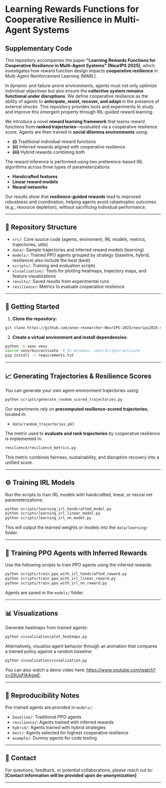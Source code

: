 # Learning Rewards Functions for Cooperative Resilience in Multi-Agent Systems
## Supplementary Code

This repository accompanies the paper **"Learning Rewards Functions for Cooperative Resilience in Multi-Agent Systems" (NeurIPS 2025)**, which investigates how reward function design impacts **cooperative resilience** in Multi-Agent Reinforcement Learning (MARL).

In dynamic and failure-prone environments, agents must not only optimize individual objectives but also ensure the **collective system remains functional under disruptions**. We define cooperative resilience as the ability of agents to **anticipate, resist, recover, and adapt** in the presence of external shocks. This repository provides tools and experiments to study and improve this emergent property through IRL-guided reward learning.

We introduce a novel **reward learning framework** that learns reward functions from **ranked trajectories**—evaluated via a cooperative resilience score. Agents are then trained in **social dilemma environments** using:

* **(i)** Traditional individual reward functions
* **(ii)** Inferred rewards aligned with cooperative resilience
* **(iii)** Hybrid rewards combining both

The reward inference is performed using two preference-based IRL algorithms across three types of parameterizations:

* **Handcrafted features**
* **Linear reward models**
* **Neural networks**

Our results show that **resilience-guided rewards** lead to improved robustness and coordination, helping agents avoid catastrophic outcomes (e.g., resource depletion), without sacrificing individual performance. 

---

## 📁 Repository Structure

* `src/`: Core source code (agents, enviroment, IRL models, metrics, trajectories, utils)
* `data/`: Sample trajectories and inferred reward models (learning)
* `models/`: Trained PPO agents grouped by strategy (baseline, hybrid, resilience) also include the best (best)
* `scripts/`: Training and evaluation scripts
* `visualization/`: Tools for plotting heatmaps, trajectory maps, and feature visualizations
* `results/`: Saved results from experimental runs
* `resilience/`: Metrics to evaluate cooperative resilience

---

## 🚀 Getting Started

1. **Clone the repository:**

```bash
git clone https://github.com/anon-researcher-NeurIPS-2025/neurips2025-supplementary-code.git
```

2. **Create a virtual environment and install dependencies:**

```bash
python -m venv venv
source venv/bin/activate  # On Windows: venv\Scripts\activate
pip install -r requirements.txt
```

---

## 📈 Generating Trajectories & Resilience Scores

You can generate your own agent-environment trajectories using:

```bash
python scripts/generate_random_scored_trajectories.py
```

Our experiments rely on **precomputed resilience-scored trajectories**, located in:

* `data/random_trajectories.pkl`

The metric used to **evaluate and rank trajectories** by cooperative resilience is implemented in:

```bash
resilience/resilience_metrics.py
```

This metric combines fairness, sustainability, and disruption recovery into a unified score.

---


## ⚙️ Training IRL Models

Run the scripts to train IRL models with handcrafted, linear, or neural net parameterizations:

```bash
python scripts/learning_irl_handcrafted_model.py
python scripts/learning_irl_linear_model.py
python scripts/learning_irl_nn_model.py
```

This will output the learned weights or models into the `data/learning/` folder.

---

## 🧪 Training PPO Agents with Inferred Rewards

Use the following scripts to train PPO agents using the inferred rewards:

```bash
python scripts/train_ppo_with_irl_handcrafted_reward.py
python scripts/train_ppo_with_irl_linear_reward.py
python scripts/train_ppo_with_irl_nn_reward.py
```

Agents are saved in the `models/` folder.

---

## 📊 Visualizations

Generate heatmaps from trained agents:

```bash
python visualization/plot_heatmaps.py
```

Alternatively, visualize agent behavior through an animation that compares a trained policy against a random baseline:

```bash
python visualization/visualization.py
```

You can also watch a demo video here: https://www.youtube.com/watch?v=S9UqFlKAgwE.

---

## 📁 Reproducibility Notes

Pre-trained agents are provided in `models/`:

* `baseline/`: Traditional PPO agents
* `resilience/`: Agents trained with inferred rewards
* `hybrid/`: Agents trained with hybrid strategies
* `best/`: Agents selected for highest cooperative resilience
* `example/`: Dummy agents for code testing

---

## 📩 Contact

For questions, feedback, or potential collaborations, please reach out to: **[Contact information will be provided upon de-anonymization]**


---

